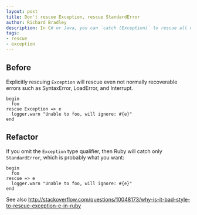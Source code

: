 ```yaml
---
layout: post
title: Don't rescue Exception, rescue StandardError
author: Richard Bradley
description: In C# or Java, you can `catch (Exception)` to rescue all exception types. However, in Ruby you should almost never catch `Exception`, but only catch `StandardError`.
tags:
- rescue
- exception
---
```

## Before

Explicitly rescuing `Exception` will rescue even not normally recoverable errors such as SyntaxError, LoadError, and Interrupt.

    begin
      foo
    rescue Exception => e
      logger.warn "Unable to foo, will ignore: #{e}"
    end

## Refactor

If you omit the `Exception` type qualifier, then Ruby will catch only `StandardError`, which is probably what you want:

    begin
      foo
    rescue => e
      logger.warn "Unable to foo, will ignore: #{e}"
    end

See also <http://stackoverflow.com/questions/10048173/why-is-it-bad-style-to-rescue-exception-e-in-ruby>

